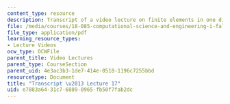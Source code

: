 ```yaml
---
content_type: resource
description: Transcript of a video lecture on finite elements in one dimension.
file: /media/courses/18-085-computational-science-and-engineering-i-fall-2008/e7883a6431c768890965fb50f7fab2dc_18-085F08-L17.pdf
file_type: application/pdf
learning_resource_types:
- Lecture Videos
ocw_type: OCWFile
parent_title: Video Lectures
parent_type: CourseSection
parent_uid: 4e3ac3b3-1de7-414e-0518-1196c7255bbd
resourcetype: Document
title: "Transcript \u2013 Lecture 17"
uid: e7883a64-31c7-6889-0965-fb50f7fab2dc
---
```

